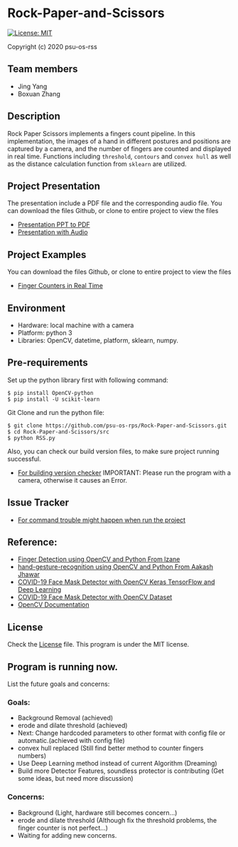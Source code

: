 # Rock-Paper-and-Scissors
[![License: MIT](https://img.shields.io/badge/License-MIT-yellow.svg)](https://github.com/psu-os-rps/Rock-Paper-and-Scissors/blob/master/LICENSE)

Copyright (c) 2020 psu-os-rss

## Team members

- Jing Yang
- Boxuan Zhang


## Description

Rock Paper Scissors implements a fingers count pipeline. In this implementation, the images of a hand in different postures and positions are captured by a camera, and the number of fingers are counted and displayed in real time. Functions including `threshold`, `contours` and `convex hull` as well as the distance calculation function from `sklearn` are utilized.


## Project Presentation
The presentation include a PDF file and the corresponding audio file.
You can download the files Github, or clone to entire project to view the files

- [Presentation PPT to PDF](https://github.com/psu-os-rps/Rock-Paper-and-Scissors/blob/master/presentation/Rock%20Paper%20Scissors.pdf)
- [Presentation with Audio](https://github.com/psu-os-rps/Rock-Paper-and-Scissors/blob/master/presentation/RockPaperScissors_audio%20presentation.m4a)

## Project Examples
You can download the files Github, or clone to entire project to view the files

- [Finger Counters in Real Time](https://github.com/psu-os-rps/Rock-Paper-and-Scissors/blob/master/example/RockPaperScissorsExamples.mov)


## Environment

- Hardware: local machine with a camera
- Platform: python 3
- Libraries: OpenCV, datetime, platform, sklearn, numpy.


## Pre-requirements

Set up the python library first with following command:
```shell
$ pip install OpenCV-python
$ pip install -U scikit-learn
```

Git Clone and run the python file:
```shell
$ git clone https://github.com/psu-os-rps/Rock-Paper-and-Scissors.git
$ cd Rock-Paper-and-Scissors/src
$ python RSS.py
```

Also, you can check our build version files, to make sure project running successful.
- [For building version checker](https://github.com/psu-os-rps/Rock-Paper-and-Scissors/blob/master/Build%20version%20%26%20Issue%20Tracking.pdf)
IMPORTANT: Please run the program with a camera, otherwise it causes an Error.


## Issue Tracker
- [For command trouble might happen when run the project](https://github.com/psu-os-rps/Rock-Paper-and-Scissors/blob/master/Build%20version%20%26%20Issue%20Tracking.pdf)

## Reference:

- [Finger Detection using OpenCV and Python From lzane](https://github.com/lzane/Fingers-Detection-using-OpenCV-and-Python)
- [hand-gesture-recognition using OpenCV and Python From Aakash Jhawar](https://github.com/aakashjhawar/hand-gesture-recognition)
- [COVID-19 Face Mask Detector with OpenCV Keras TensorFlow and Deep Learning](https://www.pyimagesearch.com/2020/05/04/covid-19-face-mask-detector-with-opencv-keras-tensorflow-and-deep-learning/)
- [COVID-19 Face Mask Detector with OpenCV Dataset](https://github.com/prajnasb/observations/tree/master/experiements/data)
- [OpenCV Documentation](https://opencv-python-tutroals.readthedocs.io/en/latest/py_tutorials/py_tutorials.html)


## License

Check the [License](https://github.com/psu-os-rps/Rock-Paper-and-Scissors/blob/master/LICENSE) file. This program is under the MIT license.


## Program is running now.

List the future goals and concerns:

### Goals:
- Background Removal (achieved)
- erode and dilate threshold (achieved)
- Next: Change hardcoded parameters to other format with config file or automatic.(achieved with config file)
- convex hull replaced (Still find better method to counter fingers numbers)
- Use Deep Learning method instead of current Algorithm (Dreaming)
- Build more Detector Features, soundless protector is contributing (Get some ideas, but need more discussion)

### Concerns:
- Background (Light, hardware still becomes concern...)
- erode and dilate threshold (Although fix the threshold problems, the finger counter is not perfect...)
- Waiting for adding new concerns.
